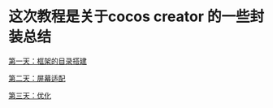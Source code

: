 # 这次教程是关于cocos creator 的一些封装总结

[第一天：框架的目录搭建](https://www.cnblogs.com/xiaoxiong1986/p/14090829.html)

[第二天：屏幕适配](https://github.com/sanzhixiong1986/cccMVC/blob/main/README1.md)

[第三天：优化](https://github.com/sanzhixiong1986/cccMVC/blob/main/README2.md)

